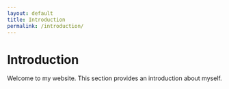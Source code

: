 ```yaml
---
layout: default
title: Introduction
permalink: /introduction/
---
```


# Introduction

Welcome to my website. This section provides an introduction about myself.